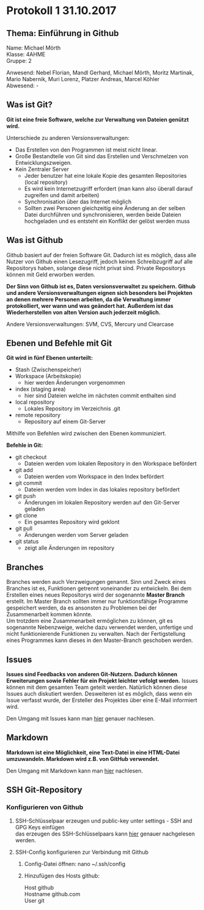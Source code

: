 # Protokoll 1 31.10.2017

## Thema: Einführung in Github

Name: Michael Mörth  
Klasse: 4AHME  
Gruppe: 2  

Anwesend: Nebel Florian, Mandl Gerhard, Michael Mörth, Moritz Martinak, Mario Nabernik, Muri Lorenz, Platzer Andreas, Marcel Köhler    
Abwesend: -

## Was ist Git?
**Git ist eine freie Software, welche zur Verwaltung von Dateien genützt wird.**

Unterschiede zu anderen Versionsverwaltungen:
* Das Erstellen von den Programmen ist meist nicht linear. 
* Große Bestandteile von Git sind das Erstellen und Verschmelzen von Entwicklungszweigen.
* Kein Zentraler Server
  * Jeder benutzer hat eine lokale Kopie des gesamten Repositories (local repository)
  * Es wird kein Internetzugriff erfordert (man kann also überall darauf zugreifen und damit arbeiten)
  * Synchronisation über das Internet möglich
  * Sollten zwei Personen gleichzeitig eine Änderung an der selben Datei durchführen und synchronisieren, werden beide Dateien hochgeladen und es entsteht ein Konflikt der gelöst werden muss

## Was ist Github
Github basiert auf der freien Software Git. Dadurch ist es möglich, dass alle Nutzer von Github einen Lesezugriff, jedoch keinen Schreibzugriff auf alle Repositorys haben, solange diese nicht privat sind. Private Repositorys können mit Geld erworben werden.

**Der Sinn von Github ist es, Daten versionsverwaltet zu speichern. Github und andere Versionsverwaltungen eignen sich besonders bei Projekten an denen mehrere Personen arbeiten, da die Verwaltung immer protokolliert, wer wann und was geändert hat. Außerdem ist das Wiederherstellen von alten Version auch jederzeit möglich.**

Andere Versionsverwaltungen: SVM, CVS, Mercury und Clearcase

## Ebenen und Befehle mit Git

**Git wird in fünf Ebenen unterteilt:**
* Stash (Zwischenspeicher)
* Workspace (Arbeitskopie) 
	* hier werden Änderungen vorgenommen 
* index (staging area)
	* hier sind Dateien welche im nächsten commit enthalten sind
* local repository
	* Lokales Repository im Verzeichnis .git
* remote repository
	* Repository auf einem Git-Server

Mithilfe von Befehlen wird zwischen den Ebenen kommuniziert.

**Befehle in Git:**
* git checkout
	* Dateien werden vom lokalen Repository in den Workspace befördert
* git add
	* Dateien werden vom Workspace in den Index befördert
* git commit
	* Dateien werden vom Index in das lokales repository befördert
* git push
	* Änderungen im lokalen Repository werden auf den Git-Server geladen
* git clone
	* Ein gesamtes Repository wird geklont
* git pull
	* Änderungen werden vom Server geladen
* git status
	* zeigt alle Änderungen im repository

## Branches

Branches werden auch Verzweigungen genannt. Sinn und Zweck eines Branches ist es, Funktionen getrennt voneinander zu entwickeln. Bei dem Erstellen eines neues Repositorys wird der sogenannte **Master Branch** erstellt. Im Master Branch sollten immer nur funktionsfähige Programme gespeichert werden, da es ansonsten zu Problemen bei der Zusammenarbeit kommen könnte.  
Um trotzdem eine Zusammenarbeit ermöglichen zu können, git es sogenannte Nebenzweige, welche dazu verwendet werden, unfertige und nicht funktionierende Funktionen zu verwalten. Nach der Fertigstellung eines Programmes kann dieses in den Master-Branch geschoben werden.

## Issues

**Issues sind Feedbacks von anderen Git-Nutzern. Dadurch können Erweiterungen sowie Fehler für ein Projekt leichter vefolgt werden.**
Issues können mit dem gesamten Team geteilt werden. Natürlich können diese Issues auch diskutiert werden. Desweiteren ist es möglich, dass wenn ein Issue verfasst wurde, der Ersteller des Projektes über eine E-Mail informiert wird.

Den Umgang mit Issues kann man [hier](https://guides.github.com/features/issues/) genauer nachlesen.

## Markdown

**Markdown ist eine Möglichkeit, eine Text-Datei in eine HTML-Datei umzuwandeln. Markdown wird z.B. von GitHub verwendet.**

Den Umgang mit Markdown kann man [hier](https://guides.github.com/features/mastering-markdown/) nachlesen.

## SSH Git-Repository

### Konfigurieren von Github 
1. SSH-Schlüsselpaar erzeugen und public-key unter settings - SSH and GPG Keys einfügen  
das erzeugen des SSH-Schlüsselpaars kann [hier](https://help.github.com/articles/connecting-to-github-with-ssh/) genauer nachgelesen werden.

2. SSH-Config konfigurieren zur Verbindung mit Github

	1. Config-Datei öffnen: nano ~/.ssh/config
	2. Hinzufügen des Hosts github:
		
		Host github  
			Hostname github.com  
			User git  
